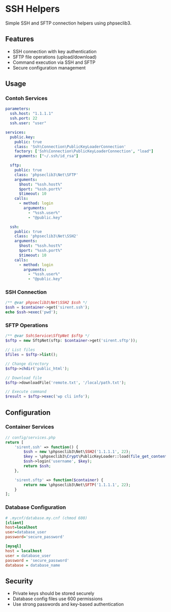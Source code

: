 # SSH Helpers

Simple SSH and SFTP connection helpers using phpseclib3.

## Features

- SSH connection with key authentication
- SFTP file operations (upload/download)
- Command execution via SSH and SFTP
- Secure configuration management

## Usage

### Contoh Services

```yaml
parameters:
  ssh.host: "1.1.1.1"
  ssh.port: 22
  ssh.user: "user"

services:
  public.key:
    public: true
    class: 'Ssh\Connection\PublicKeyLoaderConnection'
    factory: ['Ssh\Connection\PublicKeyLoaderConnection', "load"]
    arguments: ["~/.ssh/id_rsa"]

  sftp:
    public: true
    class: 'phpseclib3\Net\SFTP'
    arguments:
      $host: "%ssh.host%"
      $port: "%ssh.port%"
      $timeout: 10
    calls:
      - method: login
        arguments:
          - "%ssh.user%"
          - "@public.key"

  ssh:
    public: true
    class: 'phpseclib3\Net\SSH2'
    arguments:
      $host: "%ssh.host%"
      $port: "%ssh.port%"
      $timeout: 10
    calls:
      - method: login
        arguments:
          - "%ssh.user%"
          - "@public.key"
```

### SSH Connection

```php
/** @var phpseclib3\Net\SSH2 $ssh */
$ssh = $container->get('sirent.ssh');
echo $ssh->exec('pwd');
```

### SFTP Operations

```php
/** @var Ssh\Service\SftpNet $sftp */
$sftp = new SftpNet(sftp: $container->get('sirent.sftp'));

// List files
$files = $sftp->list();

// Change directory
$sftp->chdir('public_html');

// Download file
$sftp->downloadFile('remote.txt', '/local/path.txt');

// Execute command
$result = $sftp->exec('wp cli info');
```

## Configuration

### Container Services

```php
// config/services.php
return [
    'sirent.ssh' => function() {
        $ssh = new \phpseclib3\Net\SSH2('1.1.1.1', 22);
        $key = \phpseclib3\Crypt\PublicKeyLoader::load(file_get_contents('/path/to/private.key'));
        $ssh->login('username', $key);
        return $ssh;
    },

    'sirent.sftp' => function($container) {
        return new \phpseclib3\Net\SFTP('1.1.1.1', 22);
    }
];
```

### Database Configuration

```ini
# .mycnf/database.my.cnf (chmod 600)
[client]
host=localhost
user=database_user
password='secure_password'

[mysql]
host = localhost
user = database_user
password = 'secure_password'
database = database_name
```

## Security

- Private keys should be stored securely
- Database config files use 600 permissions
- Use strong passwords and key-based authentication
